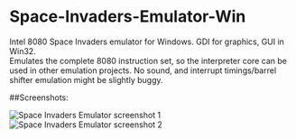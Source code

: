 # Space-Invaders-Emulator-Win
Intel 8080 Space Invaders emulator for Windows. GDI for graphics, GUI in Win32.<br/>
Emulates the complete 8080 instruction set, so the interpreter core can be used in other emulation projects. No sound, and interrupt timings/barrel shifter emulation might be slightly buggy.

##Screenshots:

![Space Invaders Emulator screenshot 1](http://s14.postimg.org/ktoe7jzg1/si_1.png)
![Space Invaders Emulator screenshot 2](http://s4.postimg.org/bp7ylcl7h/si_2.png)
